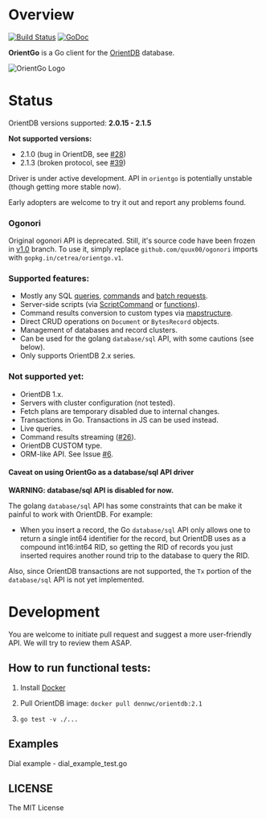 # Overview
[![Build Status](https://travis-ci.org/cetrea/orientgo.svg?branch=v2)](https://travis-ci.org/cetrea/orientgo)
[![GoDoc](https://godoc.org/gopkg.in/cetrea/orientgo.v2?status.svg)](https://godoc.org/gopkg.in/cetrea/orientgo.v2)

**OrientGo** is a Go client for the [OrientDB](http://orientdb.com/orientdb/) database.

![OrientGo Logo](https://raw.github.com/cetrea/orientgo/v2/logo/orientgo.png)

# Status

OrientDB versions supported: **2.0.15 - 2.1.5**

**Not supported versions:**

- 2.1.0 (bug in OrientDB, see [#28](https://github.com/cetrea/orientgo/issues/28))
- 2.1.3 (broken protocol, see [#39](https://github.com/cetrea/orientgo/issues/39))

Driver is under active development. API in `orientgo` is potentially unstable (though getting more stable now).

Early adopters are welcome to try it out and report any problems found.

### Ogonori

Original ogonori API is deprecated. Still, it's source code have been frozen in [v1.0](https://github.com/cetrea/orientgo/tree/v1.0) branch.
To use it, simply replace `github.com/quux00/ogonori` imports with `gopkg.in/cetrea/orientgo.v1`.

### Supported features:
- Mostly any SQL [queries](http://godoc.org/gopkg.in/cetrea/orientgo.v2#SQLQuery), [commands](http://godoc.org/gopkg.in/cetrea/orientgo.v2#SQLCommand) and [batch requests](http://godoc.org/gopkg.in/cetrea/orientgo.v2#ScriptCommand).
- Server-side scripts (via [ScriptCommand](http://godoc.org/gopkg.in/cetrea/orientgo.v2#ScriptCommand) or [functions](http://godoc.org/gopkg.in/cetrea/orientgo.v2#Function)).
- Command results conversion to custom types via [mapstructure](http://github.com/mitchellh/mapstructure).
- Direct CRUD operations on `Document` or `BytesRecord` objects.
- Management of databases and record clusters.
- Can be used for the golang `database/sql` API, with some cautions (see below).
- Only supports OrientDB 2.x series.

### Not supported yet:
- OrientDB 1.x.
- Servers with cluster configuration (not tested).
- Fetch plans are temporary disabled due to internal changes.
- Transactions in Go. Transactions in JS can be used instead.
- Live queries.
- Command results streaming ([#26](https://github.com/cetrea/orientgo/issues/26)).
- OrientDB CUSTOM type.
- ORM-like API. See Issue [#6](https://github.com/cetrea/orientgo/issues/6).

#### Caveat on using OrientGo as a database/sql API driver

**WARNING: database/sql API is disabled for now.**

The golang `database/sql` API has some constraints that can be make it painful to work with OrientDB. For example:

* When you insert a record, the Go `database/sql` API only allows one to return a single int64 identifier for the record, but OrientDB uses as a compound int16:int64 RID, so getting the RID of records you just inserted requires another round trip to the database to query the RID.

Also, since OrientDB transactions are not supported, the `Tx` portion of the `database/sql` API is not yet implemented.

# Development

You are welcome to initiate pull request and suggest a more user-friendly API. We will try to review them ASAP.

## How to run functional tests:

1) Install [Docker](https://docs.docker.com)

2) Pull OrientDB image: `docker pull dennwc/orientdb:2.1`

3) `go test -v ./...`

## Examples

Dial example - dial_example_test.go

## LICENSE

The MIT License
